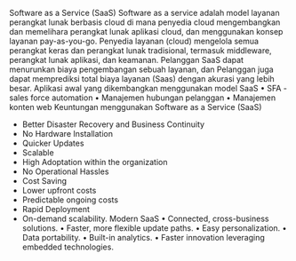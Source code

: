 Software as a Service (SaaS)
Software as a service adalah model layanan perangkat lunak berbasis cloud di mana penyedia cloud mengembangkan dan memelihara perangkat lunak aplikasi cloud, dan menggunakan konsep layanan pay-as-you-go.
Penyedia layanan (cloud) mengelola semua perangkat keras dan perangkat lunak tradisional, termasuk middleware, perangkat lunak aplikasi, dan keamanan.
Pelanggan SaaS dapat menurunkan biaya pengembangan sebuah layanan, dan Pelanggan juga dapat memprediksi total biaya layanan (Saas) dengan akurasi yang lebih besar.
Aplikasi awal yang dikembangkan menggunakan model SaaS
•	SFA - sales force automation
•	Manajemen hubungan pelanggan
•	Manajemen konten web
Keuntungan menggunakan Software as a Service (SaaS)
-	Better Disaster Recovery and Business Continuity
-	No Hardware Installation
-	Quicker Updates
-	Scalable
-	High Adoptation within the organization
-	No Operational Hassles
-	Cost Saving
-	Lower upfront costs
-	Predictable ongoing costs
-	Rapid Deployment
-	On-demand scalability.
Modern SaaS
•	Connected, cross-business solutions.
•	Faster, more flexible update paths.
•	Easy personalization.
•	Data portability.
•	Built-in analytics.
•	Faster innovation leveraging embedded technologies.


